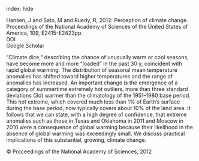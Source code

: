 index: hide

<div class="Citation">

  <div class="Citation-body">
    <div class="Citation-text">Hansen, J and Sato, M and Ruedy, R, 2012: Perception of climate change. <span class="Article-journal">Proceedings of the National Academy of Sciences of the United States of America, </span><span class="Article-volume">109, </span>E2415-E2423pp.</div>
    <div class="Citation-links">
      <div class="CitationLink" data-href="https://doi.org/10.1073/pnas.1205276109">
        <div class="CitationLink-icon CitationLink-Doi"></div>
        <div class="CitationLink-text">DOI</div>
      </div>
      <div class="CitationLink" data-href="https://scholar.google.com/scholar?q=10.1073/pnas.1205276109">
        <div class="CitationLink-icon CitationLink-Scholar"></div>
        <div class="CitationLink-text">Google Scholar</div>
      </div>
    </div>
  </div>
</div>

“Climate dice,” describing the chance of unusually warm or cool seasons, have become more and more “loaded” in the past 30 y, coincident with rapid global warming. The distribution of seasonal mean temperature anomalies has shifted toward higher temperatures and the range of anomalies has increased. An important change is the emergence of a category of summertime extremely hot outliers, more than three standard deviations (3σ) warmer than the climatology of the 1951–1980 base period. This hot extreme, which covered much less than 1% of Earth’s surface during the base period, now typically covers about 10% of the land area. It follows that we can state, with a high degree of confidence, that extreme anomalies such as those in Texas and Oklahoma in 2011 and Moscow in 2010 were a consequence of global warming because their likelihood in the absence of global warming was exceedingly small. We discuss practical implications of this substantial, growing, climate change.

<div class="Citation-copy">
&copy; Proceedings of the National Academy of Sciences, 2012
</div>